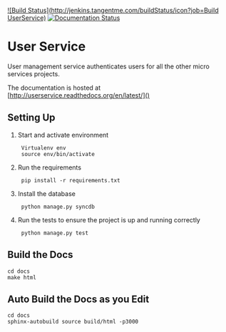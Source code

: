 [![Build Status](http://jenkins.tangentme.com/buildStatus/icon?job=Build UserService)](http://jenkins.tangentme.com/view/MicroServices/job/Build%20UserService/)
[![Documentation Status](https://readthedocs.org/projects/userservice/badge/?version=latest)](https://readthedocs.org/projects/userservice/?badge=latest)

# User Service


User management service authenticates users for all the other micro services projects. 

The documentation is hosted at [http://userservice.readthedocs.org/en/latest/]()

## Setting Up

1. Start and activate environment
		
		Virtualenv env
		source env/bin/activate

1. Run the requirements 

		pip install -r requirements.txt
		
1. Install the database

		python manage.py syncdb

1. Run the tests to ensure the project is up and running correctly

		python manage.py test
		
## Build the Docs

    cd docs     
    make html

## Auto Build the Docs as you Edit

	cd docs
	sphinx-autobuild source build/html -p3000
